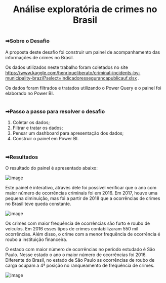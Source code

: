 #

<div>
  <h1 align="center"> Análise exploratória de crimes no Brasil  <h1>
</div>



<h3>➡Sobre o Desafio </h3>

A proposta deste desafio foi construir um painel de acompanhamento das informações de crimes no Brasil. 

Os dados utilizados neste trabalho foram coletados no site https://www.kaggle.com/henriqueliberato/criminal-incidents-by-municipality-brazil?select=indicadoressegurancapublicauf.xlsx
.
    
Os dados foram filtrados e tratados utilizando o Power Query e o painel foi elaborado no Power BI. 

#

<h3>➡Passo a passo para resolver o desafio </h3>

1. Coletar os dados;
2. Filtrar e tratar os dados;
3. Pensar um dashboard para apresentação dos dados;
4. Construir o painel em Power BI.

#

<h3>➡Resultados </h3>

O resultado do painel é apresentado abaixo:


![image](https://user-images.githubusercontent.com/89797582/153002912-aa57b400-91d6-4444-a661-5044c3f99713.png)


Este painel é interativo, através dele foi possível verificar que o ano com maior número de ocorrências criminais foi em 2016. Em 2017, houve uma pequena diminuição, mas foi a partir de 2018 que a ocorrências de crimes no Brasil teve queda constante.
    
    
![image](https://user-images.githubusercontent.com/89797582/153004923-e053df56-c55e-428c-9656-06235878def4.png)


  
Os crimes com maior frequência de ocorrências são furto e roubo de veículos. Em 2016 esses tipos de crimes contabilizaram 550 mil ocorrências. Além disso, o crime com a menor frequência de ocorrência é roubo a instituição financeira. 


    
O estado com maior número de ocorrências no período estudado é São Paulo. Nesse estado o ano o maior número de ocorrências foi 2016. Diferente do Brasil, no estado de São Paulo as ocorrências de roubo de carga ocupam a 4ª posição no ranqueamento de frequência de crimes.


![image](https://user-images.githubusercontent.com/89797582/153009266-d11047e2-38a7-46a0-94c9-38b5ea0f372a.png)
    
    


